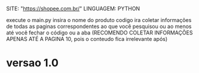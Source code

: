 SITE: "https://shopee.com.br/"
LINGUAGEM: PYTHON 

execute o main.py 
    insira o nome do produto
        codigo ira coletar informações de todas as paginas correspondentes ao que você pesquisou
        ou ao menos até você fechar o código ou a aba
(RECOMENDO COLETAR INFORMAÇÔES APENAS ATÉ A PAGINA 10, pois o conteudo fica irrelevante após)    


# versao 1.0